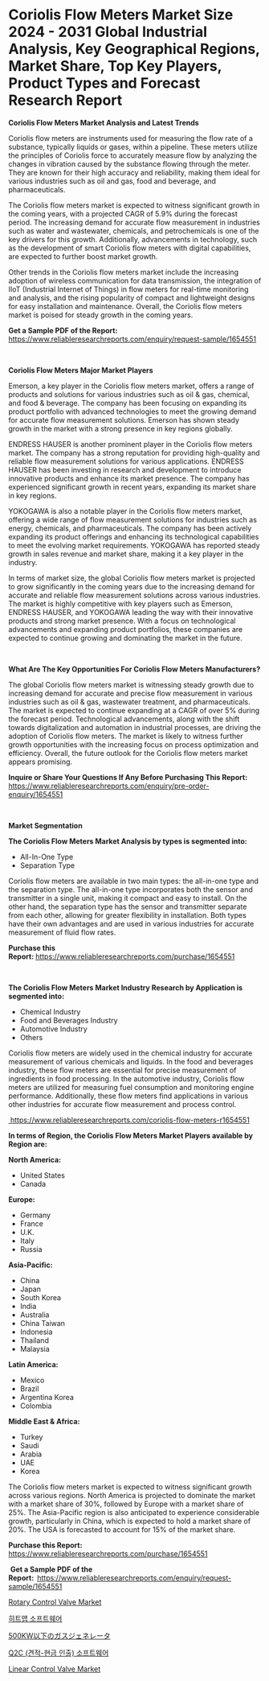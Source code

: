 <p><h1>Coriolis Flow Meters Market Size 2024 - 2031 Global Industrial Analysis, Key Geographical Regions, Market Share, Top Key Players, Product Types and Forecast Research Report</h1></p><p><strong>Coriolis Flow Meters Market Analysis and Latest Trends</strong></p>
<p><p>Coriolis flow meters are instruments used for measuring the flow rate of a substance, typically liquids or gases, within a pipeline. These meters utilize the principles of Coriolis force to accurately measure flow by analyzing the changes in vibration caused by the substance flowing through the meter. They are known for their high accuracy and reliability, making them ideal for various industries such as oil and gas, food and beverage, and pharmaceuticals.</p><p>The Coriolis flow meters market is expected to witness significant growth in the coming years, with a projected CAGR of 5.9% during the forecast period. The increasing demand for accurate flow measurement in industries such as water and wastewater, chemicals, and petrochemicals is one of the key drivers for this growth. Additionally, advancements in technology, such as the development of smart Coriolis flow meters with digital capabilities, are expected to further boost market growth.</p><p>Other trends in the Coriolis flow meters market include the increasing adoption of wireless communication for data transmission, the integration of IIoT (Industrial Internet of Things) in flow meters for real-time monitoring and analysis, and the rising popularity of compact and lightweight designs for easy installation and maintenance. Overall, the Coriolis flow meters market is poised for steady growth in the coming years.</p></p>
<p><strong>Get a Sample PDF of the Report:&nbsp;</strong> <a href="https://www.reliableresearchreports.com/enquiry/request-sample/1654551">https://www.reliableresearchreports.com/enquiry/request-sample/1654551</a></p>
<p>&nbsp;</p>
<p><strong>Coriolis Flow Meters Major Market Players</strong></p>
<p><p>Emerson, a key player in the Coriolis flow meters market, offers a range of products and solutions for various industries such as oil & gas, chemical, and food & beverage. The company has been focusing on expanding its product portfolio with advanced technologies to meet the growing demand for accurate flow measurement solutions. Emerson has shown steady growth in the market with a strong presence in key regions globally.</p><p>ENDRESS HAUSER is another prominent player in the Coriolis flow meters market. The company has a strong reputation for providing high-quality and reliable flow measurement solutions for various applications. ENDRESS HAUSER has been investing in research and development to introduce innovative products and enhance its market presence. The company has experienced significant growth in recent years, expanding its market share in key regions.</p><p>YOKOGAWA is also a notable player in the Coriolis flow meters market, offering a wide range of flow measurement solutions for industries such as energy, chemicals, and pharmaceuticals. The company has been actively expanding its product offerings and enhancing its technological capabilities to meet the evolving market requirements. YOKOGAWA has reported steady growth in sales revenue and market share, making it a key player in the industry.</p><p>In terms of market size, the global Coriolis flow meters market is projected to grow significantly in the coming years due to the increasing demand for accurate and reliable flow measurement solutions across various industries. The market is highly competitive with key players such as Emerson, ENDRESS HAUSER, and YOKOGAWA leading the way with their innovative products and strong market presence. With a focus on technological advancements and expanding product portfolios, these companies are expected to continue growing and dominating the market in the future.</p></p>
<p>&nbsp;</p>
<p><strong>What Are The Key Opportunities For Coriolis Flow Meters Manufacturers?</strong></p>
<p><p>The global Coriolis flow meters market is witnessing steady growth due to increasing demand for accurate and precise flow measurement in various industries such as oil & gas, wastewater treatment, and pharmaceuticals. The market is expected to continue expanding at a CAGR of over 5% during the forecast period. Technological advancements, along with the shift towards digitalization and automation in industrial processes, are driving the adoption of Coriolis flow meters. The market is likely to witness further growth opportunities with the increasing focus on process optimization and efficiency. Overall, the future outlook for the Coriolis flow meters market appears promising.</p></p>
<p><strong>Inquire or Share Your Questions If Any Before Purchasing This Report:</strong> <a href="https://www.reliableresearchreports.com/enquiry/pre-order-enquiry/1654551">https://www.reliableresearchreports.com/enquiry/pre-order-enquiry/1654551</a></p>
<p>&nbsp;</p>
<p><strong>Market Segmentation</strong></p>
<p><strong>The Coriolis Flow Meters Market Analysis by types is segmented into:</strong></p>
<p><ul><li>All-In-One Type</li><li>Separation Type</li></ul></p>
<p><p>Coriolis flow meters are available in two main types: the all-in-one type and the separation type. The all-in-one type incorporates both the sensor and transmitter in a single unit, making it compact and easy to install. On the other hand, the separation type has the sensor and transmitter separate from each other, allowing for greater flexibility in installation. Both types have their own advantages and are used in various industries for accurate measurement of fluid flow rates.</p></p>
<p><strong>Purchase this Report:&nbsp;</strong><a href="https://www.reliableresearchreports.com/purchase/1654551">https://www.reliableresearchreports.com/purchase/1654551</a></p>
<p>&nbsp;</p>
<p><strong>The Coriolis Flow Meters Market Industry Research by Application is segmented into:</strong></p>
<p><ul><li>Chemical Industry</li><li>Food and Beverages Industry</li><li>Automotive Industry</li><li>Others</li></ul></p>
<p><p>Coriolis flow meters are widely used in the chemical industry for accurate measurement of various chemicals and liquids. In the food and beverages industry, these flow meters are essential for precise measurement of ingredients in food processing. In the automotive industry, Coriolis flow meters are utilized for measuring fuel consumption and monitoring engine performance. Additionally, these flow meters find applications in various other industries for accurate flow measurement and process control.</p></p>
<p><a href="https://www.reliableresearchreports.com/coriolis-flow-meters-r1654551">&nbsp;https://www.reliableresearchreports.com/coriolis-flow-meters-r1654551</a></p>
<p><strong>In terms of Region, the Coriolis Flow Meters Market Players available by Region are:</strong></p>
<p>
    <p> <strong> North America: </strong>
        <ul>
            <li>United States</li>
            <li>Canada</li>
        </ul>
        </p> 
    <p> <strong> Europe: </strong>
        <ul>
            <li>Germany</li>
            <li>France</li>
            <li>U.K.</li>
            <li>Italy</li>
            <li>Russia</li>
        </ul>
        </p> 
    <p> <strong> Asia-Pacific: </strong>
        <ul>
            <li>China</li>
            <li>Japan</li>
            <li>South Korea</li>
            <li>India</li>
            <li>Australia</li>
            <li>China Taiwan</li>
            <li>Indonesia</li>
            <li>Thailand</li>
            <li>Malaysia</li>
        </ul>
        </p> 
    <p> <strong> Latin America: </strong>
        <ul>
            <li>Mexico</li>
            <li>Brazil</li>
            <li>Argentina Korea</li>
            <li>Colombia</li>
        </ul>
        </p> 
    <p> <strong> Middle East & Africa: </strong>
        <ul>
            <li>Turkey</li>
            <li>Saudi</li>
            <li>Arabia</li>
            <li>UAE</li>
            <li>Korea</li>
        </ul>
    </p>
    </p>
<p><p>The Coriolis flow meters market is expected to witness significant growth across various regions. North America is projected to dominate the market with a market share of 30%, followed by Europe with a market share of 25%. The Asia-Pacific region is also anticipated to experience considerable growth, particularly in China, which is expected to hold a market share of 20%. The USA is forecasted to account for 15% of the market share.</p></p>
<p><strong>Purchase this Report: </strong><a href="https://www.reliableresearchreports.com/purchase/1654551">https://www.reliableresearchreports.com/purchase/1654551</a></p>
<p>&nbsp;<strong>Get a Sample PDF of the Report:&nbsp;&nbsp;</strong><a href="https://www.reliableresearchreports.com/enquiry/request-sample/1654551">https://www.reliableresearchreports.com/enquiry/request-sample/1654551</a></p>
<p><strong></strong></p>
<p><p><a href="https://github.com/biheemgalvinlouises6hokrh3h/Market-Research-Report-List-3/blob/main/rotary-control-valve-market.md">Rotary Control Valve Market</a></p><p><a href="https://github.com/kimvicki3212024/Market-Research-Report-List-1/blob/main/3573798171991.md">히트맵 소프트웨어</a></p><p><a href="https://github.com/CarlieShields/Market-Research-Report-List-1/blob/main/7287449160217.md">500KW以下のガスジェネレータ</a></p><p><a href="https://github.com/marufmohassin05/Market-Research-Report-List-1/blob/main/9790658171992.md">Q2C (견적-현금 인출) 소프트웨어</a></p><p><a href="https://github.com/guneycigdem35/Market-Research-Report-List-4/blob/main/linear-control-valve-market.md">Linear Control Valve Market</a></p></p>
